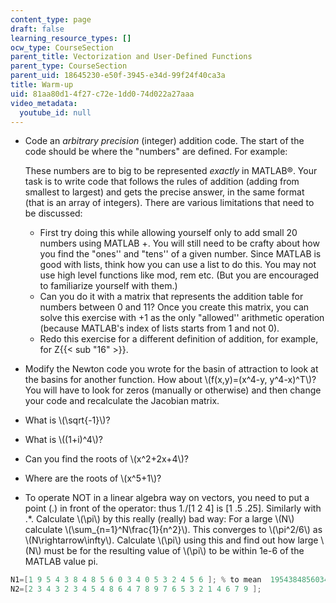 ```yaml
---
content_type: page
draft: false
learning_resource_types: []
ocw_type: CourseSection
parent_title: Vectorization and User-Defined Functions
parent_type: CourseSection
parent_uid: 18645230-e50f-3945-e34d-99f24f40ca3a
title: Warm-up
uid: 81aa80d1-4f27-c72e-1dd0-74d022a27aaa
video_metadata:
  youtube_id: null
---
```

- Code an _arbitrary precision_ (integer) addition code. The start of the code should be where the "numbers" are defined. For example:   
      
    These numbers are to big to be represented _exactly_ in MATLAB®. Your task is to write code that follows the rules of addition (adding from smallest to largest) and gets the precise answer, in the same format (that is an array of integers). There are various limitations that need to be discussed:   
      
    - First try doing this while allowing yourself only to add small 20 numbers using MATLAB +. You will still need to be crafty about how you find the "ones'' and "tens'' of a given number. Since MATLAB is good with lists, think how you can use a list to do this. You may not use high level functions like mod, rem etc. (But you are encouraged to familiarize yourself with them.)
    - Can you do it with a matrix that represents the addition table for numbers between 0 and 11? Once you create this matrix, you can solve this exercise with +1 as the only "allowed'' arithmetic operation (because MATLAB's index of lists starts from 1 and not 0).
    - Redo this exercise for a different definition of addition, for example, for Z{{< sub "16" >}}.
- Modify the Newton code you wrote for the basin of attraction to look at the basins for another function. How about \\(f(x,y)=(x^4-y, y^4-x)^T\\)? You will have to look for zeros (manually or otherwise) and then change your code and recalculate the Jacobian matrix.
- What is \\(\\sqrt{-1}\\)?
- What is \\((1+i)^4\\)?
- Can you find the roots of \\(x^2+2x+4\\)?
- Where are the roots of \\(x^5+1\\)?
- To operate NOT in a linear algebra way on vectors, you need to put a point (.) in front of the operator: thus 1./\[1 2 4\] is \[1 .5 .25\]. Similarly with .\*. Calculate \\(\\pi\\) by this really (really) bad way: For a large \\(N\\) calculate \\(\\sum\_{n=1}^N\\frac{1}{n^2}\\). This converges to \\(\\pi^2/6\\) as \\(N\\rightarrow\\infty\\). Calculate \\(\\pi\\) using this and find out how large \\(N\\) must be for the resulting value of \\(\\pi\\) to be within 1e-6 of the MATLAB value pi.

```c
N1=[1 9 5 4 3 8 4 8 5 6 0 3 4 0 5 3 2 4 5 6 ]; % to mean  19543848560340532456
N2=[2 3 4 3 2 3 4 5 4 8 6 4 7 8 9 7 6 5 3 2 1 4 6 7 9 ]; 
```